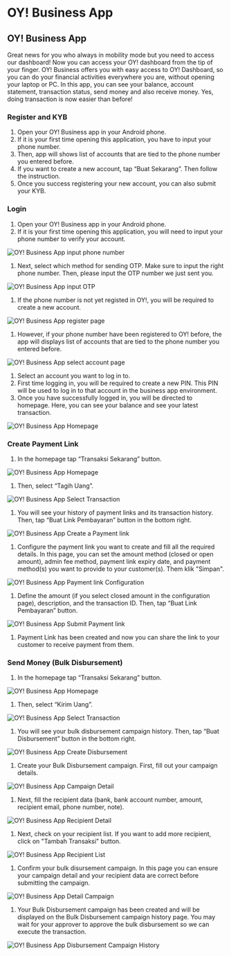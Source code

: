 # OY! Business App

## OY! Business App

Great news for you who always in mobility mode but you need to access our dashboard! Now you can access your OY! dashboard from the tip of your finger. OY! Business offers you with easy access to OY! Dashboard, so you can do your financial activities everywhere you are, without opening your laptop or PC. In this app, you can see your balance, account statement, transaction status, send money and also receive money. Yes, doing transaction is now easier than before!

### Register and KYB

1. Open your OY! Business app in your Android phone.
1. If it is your first time opening this application, you have to input your phone number.
1. Then, app will shows list of accounts that are tied to the phone number you entered before.
1. If you want to create a new account, tap “Buat Sekarang”. Then follow the instruction.
1. Once you success registering your new account, you can also submit your KYB.

### Login

1. Open your OY! Business app in your Android phone.
1. If it is your first time opening this application, you will need to input your phone number to verify your account.

![OY! Business App input phone number](../images/oy_bisnis_app_input_phone_number.jpg)

1. Next, select which method for sending OTP. Make sure to input the right phone number. Then, please input the OTP number we just sent you.

![OY! Business App input OTP](../images/oy_bisnis_app_otp.jpg)

1. If the phone number is not yet registed in OY!, you will be required to create a new account.

![OY! Business App register page](../images/oy_bisnis_app_register.jpg)

1. However, if your phone number have been registered to OY! before, the app will displays list of accounts that are tied to the phone number you entered before.

![OY! Business App select account page](../images/oy_bisnis_app_account.jpg)

1. Select an account you want to log in to.
1. First time logging in, you will be required to create a new PIN. This PIN will be used to log in to that account in the business app environment.
1. Once you have successfully logged in, you will be directed to homepage. Here, you can see your balance and see your latest transaction.

![OY! Business App Homepage](../images/oy_bisnis_app_new_homepage_done_kyb.png) 


### Create Payment Link

1. In the homepage tap “Transaksi Sekarang” button.

![OY! Business App Homepage](../images/oy_bisnis_app_new_homepage_done_kyb.png) 

1. Then, select “Tagih Uang”.

![OY! Business App Select Transaction](../images/oy_bisnis_app_select_transaction.png)

1. You will see your history of payment links and its transaction history. Then, tap “Buat Link Pembayaran” button in the bottom right.

![OY! Business App Create a Payment link](../images/oy_bisnis_app_buat_link_pembayaran.jpg)

1. Configure the payment link you want to create and fill all the required details. In this page, you can set the amount method (closed or open amount), admin fee method, payment link expiry date, and payment method(s) you want to provide to your customer(s). Them klik "Simpan".

![OY! Business App Payment link Configuration](../images/oy_bisnis_app_konfigurasi_link_pembayaran.jpg)

1. Define the amount (if you select closed amount in the configuration page), description, and the transaction ID. Then, tap “Buat Link Pembayaran” button.

![OY! Business App Submit Payment link](../images/oy_bisnis_app_submit_buat_pembayaran.jpg)


1. Payment Link has been created and now you can share the link to your customer to receive payment from them.


### Send Money (Bulk Disbursement)

1. In the homepage tap “Transaksi Sekarang” button.

![OY! Business App Homepage](../images/oy_bisnis_app_new_homepage_done_kyb.png) 

1. Then, select “Kirim Uang”.

![OY! Business App Select Transaction](../images/oy_bisnis_app_select_transaction.png)

1. You will see your bulk disbursement campaign history. Then, tap “Buat Disbursement” button in the bottom right.

![OY! Business App Create Disbursement](../images/oy_bisnis_create_disbursement.jpg)

1. Create your Bulk Disbursement campaign. First, fill out your campaign details.

![OY! Business App Campaign Detail](../images/oy_bisnis_dibsursement_campaign_detail.jpg)

1. Next, fill the recipient data (bank, bank account number, amount, recipient email, phone number, note).

![OY! Business App Recipient Detail](../images/oy_bisnis_disbursement_campaign_name.jpg)

1. Next, check on your recipient list. If you want to add more recipient, click on "Tambah Transaksi" button.

![OY! Business App Recipient List](../images/oy_bisnis_disbursement_recipient_list.jpg)

1. Confirm your bulk disursement campaign. In this page you can ensure your campaign detail and your recipient data are correct before submitting the campaign.

![OY! Business App Detail Campaign](../images/oy_bisnis_dibsursement_detail_campaign.jpg)

1. Your Bulk Disbursement campaign has been created and will be displayed on the Bulk Disbursement campaign history page. You may wait for your approver to approve the bulk disbursement so we can execute the transaction.

![OY! Business App Disbursement Campaign History](../images/oy_bisnis_disbursement_campaign_approve.jpg)
